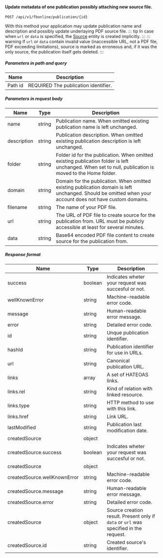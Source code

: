 #### Update metadata of one publication possibly attaching new source file.
`POST /api/v1/fbonline/publication/{id}`

With this method your application may update publication name and description and possibly update
underlaying PDF source file.
::: tip
In case when `url` or `data` is specified, the [Source](#the-source-entity) entity is created implicitly.
:::
::: warning
If `url` or `data` contain invalid value (inaccessible URL, not a PDF file, PDF exceeding limitations),
source is marked as erroneous and, if it was the only source, the publication itself gets deleted.
:::
##### Parameters in path and query
|Name|Description|
|-|-|
|<Badge>Path</Badge> id|<Badge>REQUIRED</Badge> The publication identifier.|
##### Parameters in request body
|Name|Type|Description|
|-|-|-|
|name|string|Publication name. When omitted existing publication name is left unchanged.|
|description|string|Publication description. When omitted existing publication description is left unchanged.|
|folder|string|Folder id for the publication. When omitted existing publication folder is left unchanged. When set to null, publication is moved to the Home folder.|
|domain|string|Domain for the publication. When omitted existing publication domain is left unchanged. Should be omitted when your account does not have custom domains.|
|filename|string|The name of your PDF file.|
|url|string|The URL of PDF file to create source for the publication from. URL must be publicly accessible at least for several minutes.|
|data|string|Base64 encoded PDF file content to create source for the publication from.|
##### Response format
|Name|Type|Description|
|-|-|-|
|success|boolean|Indicates wheter your request was succesful or not.|
|wellKnownError|string|Machine-readable error code.|
|message|string|Human-readable error message.|
|error|string|Detailed error code.|
|id|string|Unque publication identifier.|
|hashId|string|Publication identifier for use in URLs.|
|url|string|Canonical publication URL.|
|links|array|A set of HATEOAS links.|
|links.rel|string|Kind of relation with linked resource.|
|links.type|string|HTTP method to use with this link.|
|links.href|string|Link URL.|
|lastModified|string|Publication last modification date.|
|createdSource|object||
|createdSource.success|boolean|Indicates wheter your request was succesful or not.|
|createdSource|object||
|createdSource.wellKnownError|string|Machine-readable error code.|
|createdSource.message|string|Human-readable error message.|
|createdSource.error|string|Detailed error code.|
|createdSource|object|Source creation result. Present only if `data` or `url` was specified in the request.|
|createdSource.id|string|Created source's identifier.|
